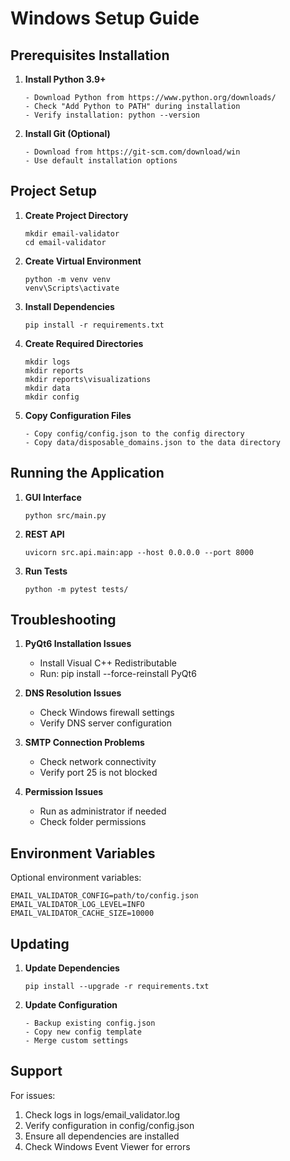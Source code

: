 # Windows Setup Guide

## Prerequisites Installation

1. **Install Python 3.9+**
   ```
   - Download Python from https://www.python.org/downloads/
   - Check "Add Python to PATH" during installation
   - Verify installation: python --version
   ```

2. **Install Git (Optional)**
   ```
   - Download from https://git-scm.com/download/win
   - Use default installation options
   ```

## Project Setup

1. **Create Project Directory**
   ```
   mkdir email-validator
   cd email-validator
   ```

2. **Create Virtual Environment**
   ```
   python -m venv venv
   venv\Scripts\activate
   ```

3. **Install Dependencies**
   ```
   pip install -r requirements.txt
   ```

4. **Create Required Directories**
   ```
   mkdir logs
   mkdir reports
   mkdir reports\visualizations
   mkdir data
   mkdir config
   ```

5. **Copy Configuration Files**
   ```
   - Copy config/config.json to the config directory
   - Copy data/disposable_domains.json to the data directory
   ```

## Running the Application

1. **GUI Interface**
   ```
   python src/main.py
   ```

2. **REST API**
   ```
   uvicorn src.api.main:app --host 0.0.0.0 --port 8000
   ```

3. **Run Tests**
   ```
   python -m pytest tests/
   ```

## Troubleshooting

1. **PyQt6 Installation Issues**
   - Install Visual C++ Redistributable
   - Run: pip install --force-reinstall PyQt6

2. **DNS Resolution Issues**
   - Check Windows firewall settings
   - Verify DNS server configuration

3. **SMTP Connection Problems**
   - Check network connectivity
   - Verify port 25 is not blocked

4. **Permission Issues**
   - Run as administrator if needed
   - Check folder permissions

## Environment Variables

Optional environment variables:
```
EMAIL_VALIDATOR_CONFIG=path/to/config.json
EMAIL_VALIDATOR_LOG_LEVEL=INFO
EMAIL_VALIDATOR_CACHE_SIZE=10000
```

## Updating

1. **Update Dependencies**
   ```
   pip install --upgrade -r requirements.txt
   ```

2. **Update Configuration**
   ```
   - Backup existing config.json
   - Copy new config template
   - Merge custom settings
   ```

## Support

For issues:
1. Check logs in logs/email_validator.log
2. Verify configuration in config/config.json
3. Ensure all dependencies are installed
4. Check Windows Event Viewer for errors